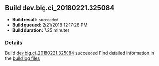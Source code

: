 ## Build dev.big.ci_20180221.325084
- **Build result:** `succeeded`
- **Build queued:** 2/21/2018 12:17:28 PM
- **Build duration:** 7.25 minutes
### Details
Build [dev.big.ci_20180221.325084](https://winappstudio.visualstudio.com/web/build.aspx?pcguid=a4ef43be-68ce-4195-a619-079b4d9834c2&builduri=vstfs%3a%2f%2f%2fBuild%2fBuild%2f25084) succeeded
Find detailed information in the [build log files](https://uwpctdiags.blob.core.windows.net/buildlogs/dev.big.ci_20180221.325084_logs.zip)

